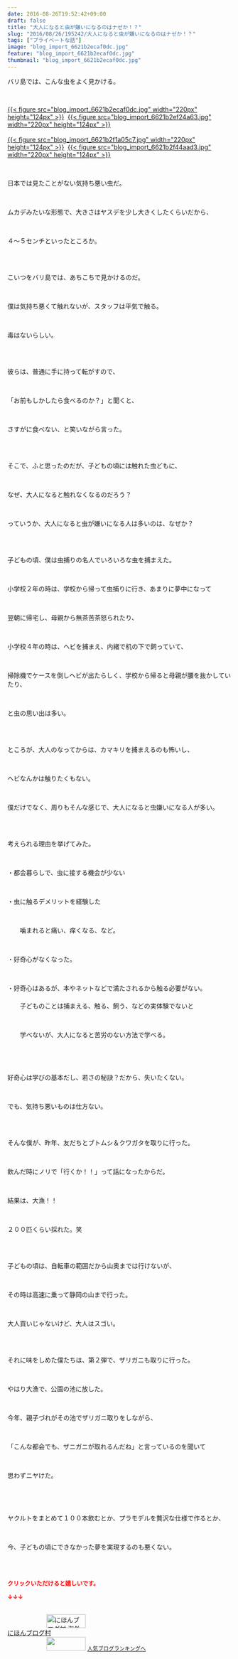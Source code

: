 ```yaml
---
date: 2016-08-26T19:52:42+09:00
draft: false
title: "大人になると虫が嫌いになるのはナゼか！？"
slug: "2016/08/26/195242/大人になると虫が嫌いになるのはナゼか！？"
tags: ["プライベートな話"]
image: "blog_import_6621b2ecaf0dc.jpg"
feature: "blog_import_6621b2ecaf0dc.jpg"
thumbnail: "blog_import_6621b2ecaf0dc.jpg"
---
```

<p>バリ島では、こんな虫をよく見かける。</p><br/><p><a href="blog_import_6621b2ede4e81.jpg">{{< figure src="blog_import_6621b2ecaf0dc.jpg" width="220px" height="124px" >}}</a>  <a href="blog_import_6621b2f05e5dc.jpg">{{< figure src="blog_import_6621b2ef24a63.jpg" width="220px" height="124px" >}}</a> <br/><br/><a href="blog_import_6621b2f2e5efe.jpg">{{< figure src="blog_import_6621b2f1a05c7.jpg" width="220px" height="124px" >}}</a>  <a href="blog_import_6621b2f598785.jpg">{{< figure src="blog_import_6621b2f44aad3.jpg" width="220px" height="124px" >}}</a> <br/></p><br/><p>日本では見たことがない気持ち悪い虫だ。</p><br/><p>ムカデみたいな形態で、大きさはヤスデを少し大きくしたくらいだから、</p><br/><p>４～５センチといったところか。</p><br/><p><br/>こいつをバリ島では、あちこちで見かけるのだ。</p><br/><p>僕は気持ち悪くて触れないが、スタッフは平気で触る。</p><br/><p>毒はないらしい。</p><br/><p><br/>彼らは、普通に手に持って転がすので、</p><br/><p>「お前もしかしたら食べるのか？」と聞くと、</p><br/><p>さすがに食べない、と笑いながら言った。</p><br/><p><br/>そこで、ふと思ったのだが、子どもの頃には触れた虫どもに、</p><br/><p>なぜ、大人になると触れなくなるのだろう？</p><br/><p>っていうか、大人になると虫が嫌いになる人は多いのは、なぜか？</p><br/><p><br/>子どもの頃、僕は虫捕りの名人でいろいろな虫を捕まえた。</p><br/><p>小学校２年の時は、学校から帰って虫捕りに行き、あまりに夢中になって</p><br/><p>翌朝に帰宅し、母親から無茶苦茶怒られたり、</p><br/><p>小学校４年の時は、ヘビを捕まえ、内緒で机の下で飼っていて、</p><br/><p>掃除機でケースを倒しヘビが出たらしく、学校から帰ると母親が腰を抜かしていたり、</p><br/><p>と虫の思い出は多い。</p><br/><p><br/>ところが、大人のなってからは、カマキリを捕まえるのも怖いし、</p><br/><p>ヘビなんかは触りたくもない。</p><br/><p>僕だけでなく、周りもそんな感じで、大人になると虫嫌いになる人が多い。</p><br/><br/><p>考えられる理由を挙げてみた。</p><br/><p>・都会暮らしで、虫に接する機会が少ない</p><br/><p>・虫に触るデメリットを経験した</p><br/><p>　　噛まれると痛い、痒くなる、など。</p><br/><p>・好奇心がなくなった。</p><br/><p>・好奇心はあるが、本やネットなどで満たされるから触る必要がない。<br/>　<br/>　　子どものことは捕まえる、触る、飼う、などの実体験でないと</p><br/><p>　　学べないが、大人になると苦労のない方法で学べる。</p><p><br/></p><br/><p>好奇心は学びの基本だし、若さの秘訣？だから、失いたくない。</p><br/><p>でも、気持ち悪いものは仕方ない。</p><br/><p><br/>そんな僕が、昨年、友だちとブトムシ＆クワガタを取りに行った。</p><br/><p>飲んだ時にノリで「行くか！！」って話になったからだ。</p><br/><p>結果は、大漁！！</p><br/><p>２００匹くらい採れた。笑</p><br/><p><br/>子どもの頃は、自転車の範囲だから山奥までは行けないが、</p><br/><p>その時は高速に乗って静岡の山まで行った。</p><br/><p>大人買いじゃないけど、大人はスゴい。</p><br/><br/><p>それに味をしめた僕たちは、第２弾で、ザリガニも取りに行った。</p><br/><p>やはり大漁で、公園の池に放した。</p><br/><p>今年、親子づれがその池でザリガニ取りをしながら、</p><br/><p>「こんな都会でも、ザニガニが取れるんだね」と言っているのを聞いて</p><br/><p>思わずニヤけた。</p><br/><p><br/></p><p>ヤクルトをまとめて１００本飲むとか、プラモデルを贅沢な仕様で作るとか、</p><br/><p>今、子どもの頃にできなかった夢を実現するのも悪くない。</p><br/><br/><p><font color="#ff0000" size="2"><strong>クリックいただけると嬉しいです。<br/></strong></font></p><p><font color="#ff0000" size="2"><strong>↓↓↓</strong></font></p><p><br/><a href="ranking.html?p_cid=01260127" target="_blank"><img border="0" alt="にほんブログ村 海外生活ブログ バリ島情報へ" src="data:image/svg+xml;charset=utf-8,%3Csvg%20xmlns%3D%22http%3A%2F%2Fwww.w3.org%2F2000%2Fsvg%22%20title%3D%22Placeholder%20for%20Images%22%20role%3D%22presentation%22%20viewBox%3D%220%200%2088%2031%22%20%2F%3E" width="88" height="31" data-src="https://img-proxy.blog-video.jp/images?url=http%3A%2F%2Foverseas.blogmura.com%2Fbali%2Fimg%2Fbali88_31.gif" style="aspect-ratio: auto 88 / 31;"/><noscript><img border="0" alt="にほんブログ村 海外生活ブログ バリ島情報へ" src="https://img-proxy.blog-video.jp/images?url=http%3A%2F%2Foverseas.blogmura.com%2Fbali%2Fimg%2Fbali88_31.gif" width="88" height="31"></noscript></a><br/><a href="ranking.html?p_cid=01260127" target="_blank">にほんブログ村</a> <br/><a title="人気ブログランキングへ" href="link.php?1804582"><img border="0" src="data:image/svg+xml;charset=utf-8,%3Csvg%20xmlns%3D%22http%3A%2F%2Fwww.w3.org%2F2000%2Fsvg%22%20title%3D%22Placeholder%20for%20Images%22%20role%3D%22presentation%22%20viewBox%3D%220%200%2088%2031%22%20%2F%3E" width="88" height="31" data-src="https://blog.with2.net/img/banner/banner_22.gif" style="aspect-ratio: auto 88 / 31;"/><noscript><img border="0" src="https://blog.with2.net/img/banner/banner_22.gif" width="88" height="31"></noscript></a> <a style="FONT-SIZE: 12px" href="link.php?1804582">人気ブログランキングへ</a> </p>

